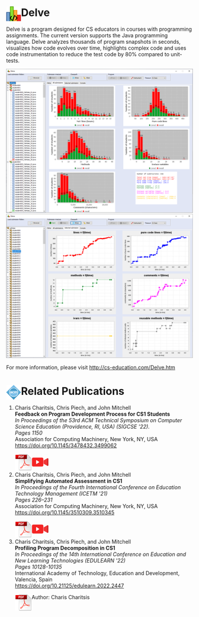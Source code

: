 <!----------------------------->
<!---   D   E   L   V   E   --->
<!----------------------------->
<h1>
    <img align="left" alt="Delve" width="40px" src="https://github.com/c-h-a-r-i-s/resources/blob/main/images/delve/delve.png"/>Delve
</h1>
Delve is a program designed for CS educators in courses with programming assignments.
The current version supports the Java programming language.
Delve analyzes thousands of program snapshots in seconds, visualizes how code evolves over time, highlights complex code and uses code instrumentation to reduce the test code by 80% compared to unit-tests.

![Delve Screen Shot #1][delve-screenshot-1]
![Delve Screen Shot #2][delve-screenshot-2]

For more information, please visit http://cs-education.com/Delve.htm

<!---------------------------------------------------------------------------------------->
<!---   R   E   L   A   T   E   D      P   U   B   L   I   C   A   T   I   O   N   S   --->
<!---------------------------------------------------------------------------------------->
<h1>
    <img align="left" alt="ACM icon" width="40px" src="https://github.com/c-h-a-r-i-s/resources/blob/main/images/profile/acm.png"/>Related Publications
</h1>

1. Charis Charitsis, Chris Piech, and John Mitchell<br>
   <b>Feedback on Program Development Process for CS1 Students</b><br>
   <i>In Proceedings of the 53rd ACM Technical Symposium on Computer Science Education (Providence, RI, USA) (SIGCSE '22).</i><br>
   <i>Pages 1150</i><br>
   Association for Computing Machinery, New York, NY, USA<br>
   https://doi.org/10.1145/3478432.3499062

   [<img align="left" alt="pdf icon" width="45px" src="https://github.com/c-h-a-r-i-s/resources/blob/main/images/profile/pdf.png"/>](https://dl.acm.org/doi/pdf/10.1145/3478432.3499062)
   [<img align="left" alt="video icon" width="45px" src="https://github.com/c-h-a-r-i-s/resources/blob/main/images/profile/video.png"/>](https://www.youtube.com/watch?v=EIj-AAkdilg)
    <br><br>
    
2. Charis Charitsis, Chris Piech, and John Mitchell<br>
   <b>Simplifying Automated Assessment in CS1</b><br>
   <i>In Proceedings of the Fourth International Conference on Education Technology Management (ICETM '21)</i><br>
   <i>Pages 226–231</i><br>
   Association for Computing Machinery, New York, NY, USA<br>
   https://doi.org/10.1145/3510309.3510345

   [<img align="left" alt="pdf icon" width="45px" src="https://github.com/c-h-a-r-i-s/resources/blob/main/images/profile/pdf.png"/>](https://dl.acm.org/doi/pdf/10.1145/3510309.3510345)
   [<img align="left" alt="video icon" width="45px" src="https://github.com/c-h-a-r-i-s/resources/blob/main/images/profile/video.png"/>](https://www.youtube.com/watch?v=YN_7TzqeaU0)
    <br><br>
    
2. Charis Charitsis, Chris Piech, and John Mitchell<br>
   <b>Profiling Program Decomposition in CS1</b><br>
   <i>In Proceedings of the 14th International Conference on Education and New Learning Technologies (EDULEARN '22)</i><br>
   <i>Pages 10128-10135</i><br>
   International Academy of Technology, Education and Development, Valencia, Spain<br>
   https://doi.org/10.21125/edulearn.2022.2447

   [<img align="left" alt="pdf icon" width="45px" src="https://github.com/c-h-a-r-i-s/resources/blob/main/images/profile/pdf.png"/>](https://library.iated.org/download/CHARITSIS2022PRO)

Author: Charis Charitsis

<!-- MARKDOWN LINKS & IMAGES -->
[delve-screenshot-1]: https://github.com/c-h-a-r-i-s/resources/blob/main/images/delve/screenshot1.png
[delve-screenshot-2]: https://github.com/c-h-a-r-i-s/resources/blob/main/images/delve/screenshot2.png
